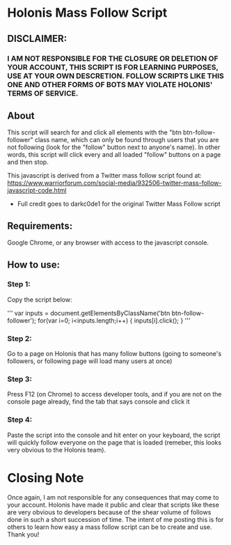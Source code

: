 # Holonis Mass Follow Script
 
## DISCLAIMER:
### I AM NOT RESPONSIBLE FOR THE CLOSURE OR DELETION OF YOUR ACCOUNT, THIS SCRIPT IS FOR LEARNING PURPOSES, USE AT YOUR OWN DESCRETION. FOLLOW SCRIPTS LIKE THIS ONE AND OTHER FORMS OF BOTS MAY VIOLATE HOLONIS' TERMS OF SERVICE.

## About
This script will search for and click all elements with the "btn btn-follow-follower" class name, which can only be found through users that you are not following (look for the "follow" button next to anyone's name). In other words, this script will click every and all loaded "follow" buttons on a page and then stop.

This javascript is derived from a Twitter mass follow script found at: 
https://www.warriorforum.com/social-media/932506-twitter-mass-follow-javascript-code.html
- Full credit goes to darkc0de1 for the original Twitter Mass Follow script

## Requirements: 
Google Chrome, or any browser with access to the javascript console.

## How to use:
### Step 1: 
Copy the script below:

'''
var inputs = document.getElementsByClassName('btn btn-follow-follower'); for(var i=0; i<inputs.length;i++) { inputs[i].click(); }
'''

### Step 2: 
Go to a page on Holonis that has many follow buttons (going to someone's followers, or following page will load many users at once)

### Step 3: 
Press F12 (on Chrome) to access developer tools, and if you are not on the console page already, find the tab that says console and click it

### Step 4: 
Paste the script into the console and hit enter on your keyboard, the script will quickly follow everyone on the page that is loaded (remeber, this looks very obvious to the Holonis team).

# Closing Note
Once again, I am not responsible for any consequences that may come to your account. Holonis have made it public and clear that scripts like these are very obvious to developers because of the shear volume of follows done in such a short succession of time. The intent of me posting this is for others to learn how easy a mass follow script can be to create and use. Thank you!
